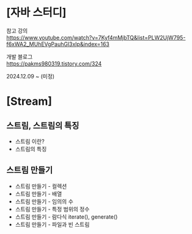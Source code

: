 # [자바 스터디]

참고 강의 <br/>
https://www.youtube.com/watch?v=7Kyf4mMjbTQ&list=PLW2UjW795-f6xWA2_MUhEVgPauhGl3xIp&index=163

개발 블로그 <br/>
https://pakms980319.tistory.com/324

2024.12.09 ~ (미정)

# [Stream]
## 스트림, 스트림의 특징
 - 스트림 이란?
 - 스트림의 특징
## 스트림 만들기
 - 스트림 만들기 - 컬렉션
 - 스트림 만들기 - 배열
 - 스트림 만들기 - 임의의 수
 - 스트림 만들기 - 특정 범위의 정수
 - 스트림 만들기 - 람다식 iterate(), generate()
 - 스트림 만들기 - 파일과 빈 스트림
